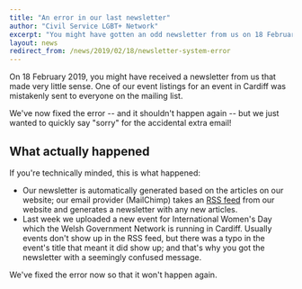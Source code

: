 ```yaml
---
title: "An error in our last newsletter"
author: "Civil Service LGBT+ Network"
excerpt: "You might have gotten an odd newsletter from us on 18 February 2019: there was an error with our IT system, that we've now fixed. Sorry about that!"
layout: news
redirect_from: /news/2019/02/18/newsletter-system-error
---
```


On 18 February 2019, you might have received a newsletter from us that made very little sense. One of our event listings for an event in Cardiff was mistakenly sent to everyone on the mailing list. 

We've now fixed the error -- and it shouldn't happen again -- but we just wanted to quickly say "sorry" for the accidental extra email!

## What actually happened

If you're technically minded, this is what happened:

- Our newsletter is automatically generated based on the articles on our website; our email provider (MailChimp) takes an [RSS feed](/feed.xml) from our website and generates a newsletter with any new articles.
- Last week we uploaded a new event for International Women's Day which the Welsh Government Network is running in Cardiff. Usually events don't show up in the RSS feed, but there was a typo in the event's title that meant it did show up; and that's why you got the newsletter with a seemingly confused message.

We've fixed the error now so that it won't happen again. 

